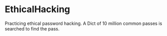 # EthicalHacking
Practicing ethical password hacking.
A Dict of 10 million common passes is searched to find the pass.
